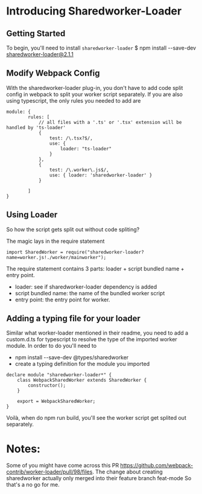 
# Introducing Sharedworker-Loader

## Getting Started

To begin, you'll need to install `sharedworker-loader`
$ npm install --save-dev sharedworker-loader@2.1.1

## Modify Webpack Config
With the sharedworker-loader plug-in, you don't have to add code split config in webpack to split your worker script separately.
If you are also using typescript, the only rules you needed to add are
```
module: {
        rules: [
            // all files with a '.ts' or '.tsx' extension will be handled by 'ts-loader'
            {
                test: /\.tsx?$/,
                use: {
                    loader: "ts-loader"
                }
            },
            {
                test: /\.worker\.js$/,
                use: { loader: 'sharedworker-loader' }
            }
            
        ]
}
```

## Using Loader
So how the script gets split out without code spliting?

The magic lays in the require statement

`import SharedWorker = require("sharedworker-loader?name=worker.js!./worker/mainworker");`


The require statement contains 3 parts: loader + script bundled name + entry point.

* loader: see if sharedworker-loader dependency is added
* script bundled name: the name of the bundled worker script
* entry point: the entry point for worker.

## Adding a typing file for your loader
Similar what worker-loader mentioned in their readme, you need to add a custom.d.ts for typescript to resolve the type of the imported worker module.
In order to do you'll need to
* npm install --save-dev @types/sharedworker
* create a typing definition for the module you imported
```
declare module "sharedworker-loader*" {
    class WebpackSharedWorker extends SharedWorker {
        constructor();
    }

    export = WebpackSharedWorker;
}
```

Voilà, when do npm run build, you'll see the worker script get splited out separately.

# Notes:
Some of you might have come across this PR 
https://github.com/webpack-contrib/worker-loader/pull/98/files. The change about creating sharedworker actually only merged into their feature branch feat-mode
So that's a no go for me.




